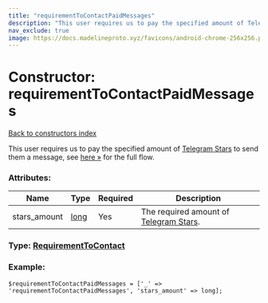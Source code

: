 ```yaml
---
title: "requirementToContactPaidMessages"
description: "This user requires us to pay the specified amount of Telegram Stars to send them a message, see here » for the full flow."
nav_exclude: true
image: https://docs.madelineproto.xyz/favicons/android-chrome-256x256.png
---
```

# Constructor: requirementToContactPaidMessages  
[Back to constructors index](/API_docs/constructors/index.html)



This user requires us to pay the specified amount of [Telegram Stars](https://core.telegram.org/api/stars) to send them a message, see [here »](https://core.telegram.org/api/paid-messages) for the full flow.

### Attributes:

| Name     |    Type       | Required | Description |
|----------|---------------|----------|-------------|
|stars\_amount|[long](/API_docs/types/long.html) | Yes|The required amount of [Telegram Stars](https://core.telegram.org/api/stars).|



### Type: [RequirementToContact](/API_docs/types/RequirementToContact.html)


### Example:

```
$requirementToContactPaidMessages = ['_' => 'requirementToContactPaidMessages', 'stars_amount' => long];
```  
